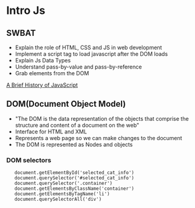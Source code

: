 # Intro Js
## SWBAT
- Explain the role of HTML, CSS and JS in web development 
- Implement a script tag to load javascript after the DOM loads
- Explain Js Data Types
- Understand pass-by-value and pass-by-reference
- Grab elements from the DOM  

[A Brief History of JavaScript](https://auth0.com/blog/a-brief-history-of-javascript/)


## DOM(Document Object Model)
- "The DOM is the data representation of the objects that comprise the structure and content of a document on the web"
- Interface for HTML and XML
- Represents a web page so we can make changes to the document
- The DOM is represented as Nodes and objects


### DOM selectors 
```
   document.getElementById('selected_cat_info')
   document.querySelector('#selected_cat_info')
   document.querySelector('.container')
   document.getElementsByClassName('container')
   document.getElementsByTagName('li')
   document.querySelectorAll('div')
```